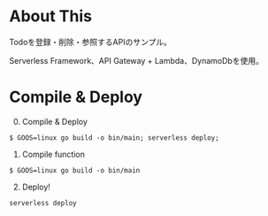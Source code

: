 # About This

Todoを登録・削除・参照するAPIのサンプル。

Serverless Framework、API Gateway + Lambda、DynamoDbを使用。

# Compile & Deploy

0. Compile & Deploy

```
$ GOOS=linux go build -o bin/main; serverless deploy;
```

1. Compile function

```
$ GOOS=linux go build -o bin/main
```
2. Deploy!

```
serverless deploy
```
